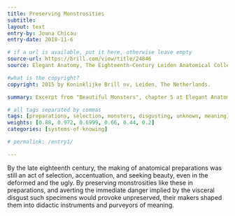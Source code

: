 ```yaml
---
title: Preserving Monstrosities
subtitle:
layout: text
entry-by: Joana Chicau
entry-date: 2018-11-6

# if a url is available, put it here, otherwise leave empty
source-url: https://brill.com/view/title/24846
source: Elegant Anatomy, The Eighteenth-Century Leiden Anatomical Collections. Marieke M. A. Hendriksen (2015)

#what is the copyright?
copyright: 2015 by Koninklijke Brill nv, Leiden, The Netherlands.

summary: Excerpt from "Beautiful Monsters", chapter 5 at Elegant Anatomy, Marieke M. A. Hendriksen

# all tags separated by commas
tags: [preparations, selection, monsters, disgusting, unknown, meaning]
weights: [0.88, 0.972, 0.6999, 0.66, 0.44, 0.2]
categories: [systems-of-knowing]

# permalink: /entry1/

---
```

By the late eighteenth century, the making of anatomical preparations was still an act of selection, accentuation, and seeking beauty, even in the deformed and the ugly. By preserving monstrosities like these in preparations, and averting the immediate danger implied by the visceral disgust such specimens would provoke unpreserved, their makers shaped them into didactic instruments and purveyors of meaning.
